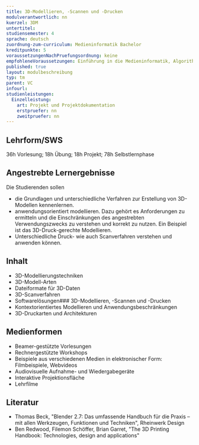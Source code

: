 ```yaml
---
title: 3D-Modellieren, -Scannen und -Drucken
modulverantwortlich: nn
kuerzel: 3DM
untertitel:
studiensemester: 4
sprache: deutsch
zuordnung-zum-curriculum: Medieninformatik Bachelor
kreditpunkte: 5
voraussetzungenNachPruefungsordnung: keine
empfohleneVoraussetzungen: Einführung in die Medieninformatik, Algorithmen und Programmierung, Paradigmen der Programmierung, Mensch-Computer Interaktion, Screendesign, Audiovisuelles Medienprojekt
published: true
layout: modulbeschreibung
typ: tm
parent: VC
infourl: 
studienleistungen:
  Einzelleistung:
    art: Projekt und Projektdokumentation
    erstpruefer: nn
    zweitpruefer: nn
---
```


## Lehrform/SWS
36h Vorlesung; 18h Übung; 18h Projekt; 78h Selbstlernphase 

## Angestrebte Lernergebnisse
Die Studierenden sollen
- die Grundlagen und unterschiedliche Verfahren zur Erstellung von 3D-Modellen kennenlernen.
- anwendungsorientiert modellieren. Dazu gehört es Anforderungen zu ermitteln und die Einschränkungen des angestrebten Verwendungszwecks zu verstehen und korrekt zu nutzen. Ein Beispiel ist das 3D-Druck-gerechte Modellieren.
- Unterschiedliche Druck- wie auch Scanverfahren verstehen und anwenden können.

## Inhalt
- 3D-Modellierungstechniken
- 3D-Modell-Arten
- Dateiformate für 3D-Daten
- 3D-Scanverfahren
- Softwarelösungen### 3D-Modellieren, -Scannen und -Drucken
- Kontextorientiertes Modellieren und Anwendungsbeschränkungen
- 3D-Druckarten und Architekturen

## Medienformen
- Beamer-gestützte Vorlesungen
- Rechnergestützte Workshops
- Beispiele aus verschiedenen Medien in elektronischer Form: Filmbeispiele, Webvideos
- Audiovisuelle Aufnahme- und Wiedergabegeräte
- Interaktive Projektionsfläche
- Lehrfilme

## Literatur
- Thomas Beck, "Blender 2.7: Das umfassende Handbuch für die Praxis – mit allen Werkzeugen, Funktionen und Techniken", Rheinwerk Design
- Ben Redwood, Filemon Schöffer, Brian Garret, "The 3D Printing Handbook: Technologies, design and applications"
